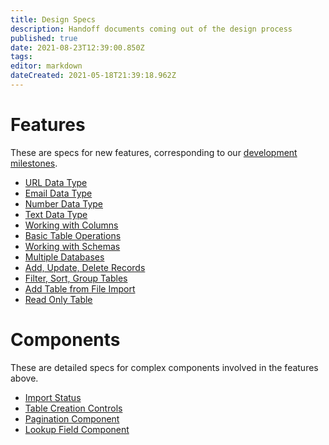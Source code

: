 ```yaml
---
title: Design Specs
description: Handoff documents coming out of the design process
published: true
date: 2021-08-23T12:39:00.850Z
tags: 
editor: markdown
dateCreated: 2021-05-18T21:39:18.962Z
---
```


# Features

These are specs for new features, corresponding to our [development milestones](https://github.com/centerofci/mathesar/milestones?direction=asc&sort=due_date&state=open).

- [URL Data Type](/design/specs/url-data-type)
- [Email Data Type](/design/specs/email-data-type)
- [Number Data Type](/design/specs/number-data-type)
- [Text Data Type](/design/specs/data-types-text)
- [Working with Columns](/design/specs/working-with-columns)
- [Basic Table Operations](/design/specs/table-operations)
- [Working with Schemas](/design/specs/schemas)
- [Multiple Databases](/design/specs/database-switching)
- [Add, Update, Delete Records](/design/specs/add-update-delete-records)
- [Filter, Sort, Group Tables](/design/specs/filter-sort-group)
- [Add Table from File Import](/design/specs/table-import)
- [Read Only Table](/design/specs/read-only-table)


# Components
These are detailed specs for complex components involved in the features above.

- [Import Status](/design/specs/import-status)
- [Table Creation Controls](/design/specs/table-creation-controls)
- [Pagination Component](/design/specs/pagination)
- [Lookup Field Component](/design/specs/lookup-field-component)
